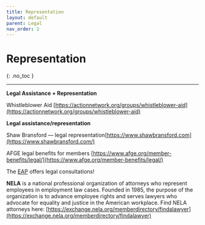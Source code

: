 ```yaml
---
title: Representation
layout: default
parent: Legal
nav_order: 2
---
```

# Representation

{: .no_toc }

---
**Legal Assistance + Representation**

Whistleblower Aid [https://actionnetwork.org/groups/whistleblower-aid](https://actionnetwork.org/groups/whistleblower-aid)

**Legal assistance/representation**

Shaw Bransford —  legal representation[https://www.shawbransford.com](https://www.shawbransford.com/)

AFGE legal benefits for members [https://www.afge.org/member-benefits/legal/](https://www.afge.org/member-benefits/legal/)

The [EAP](https://git-sci.github.io/) offers legal consultations!

**NELA** is a national professional organization of attorneys who represent employees in employment law cases. Founded in 1985, the purpose of the organization is to advance employee rights and serves lawyers who advocate for equality and justice in the American workplace. Find NELA attorneys here: [https://exchange.nela.org/memberdirectory/findalawyer](https://exchange.nela.org/memberdirectory/findalawyer)